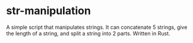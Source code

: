 # str-manipulation
A simple script that manipulates strings. It can concatenate 5 strings, give the length of a string, and split a string into 2 parts. Written in Rust.
